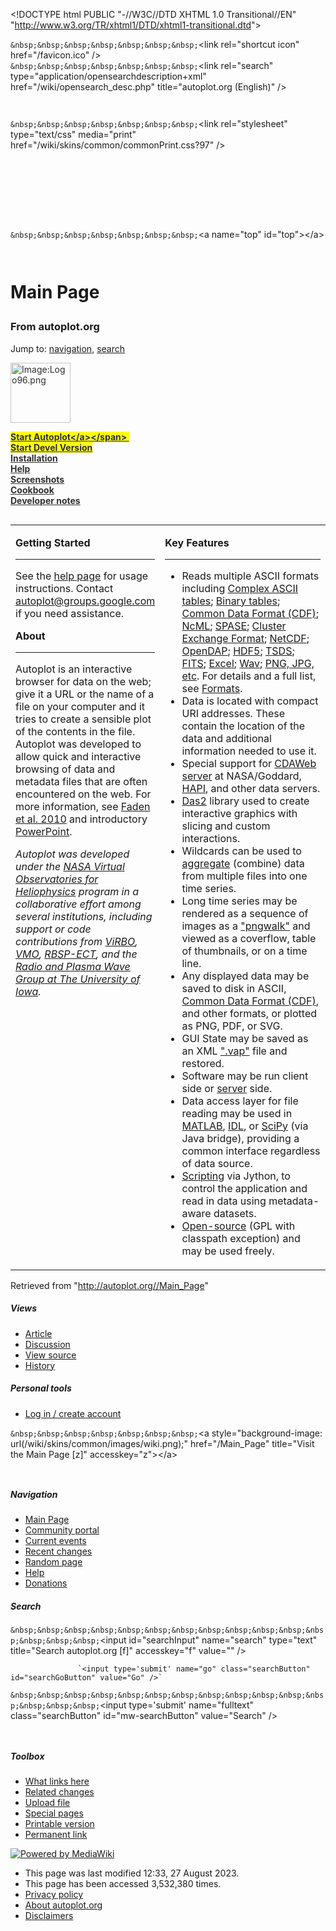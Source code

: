 \<\!DOCTYPE html PUBLIC "-//W3C//DTD XHTML 1.0 Transitional//EN"
"<http://www.w3.org/TR/xhtml1/DTD/xhtml1-transitional.dtd>"\>

<html xmlns="http://www.w3.org/1999/xhtml" xml:lang="en" lang="en" dir="ltr">

<head>

<script async src="https://www.googletagmanager.com/gtag/js?id=G-HQZ6R2K1CK">

</script>

<script>

```
 window.dataLayer = window.dataLayer || [];
 function gtag(){dataLayer.push(arguments);}
 gtag('js', new Date());
```

```
 gtag('config', 'G-HQZ6R2K1CK');
```

</script>

<meta http-equiv="Content-Type" content="text/html; charset=utf-8" />

<meta name="verify-v1" content="Mehs4JZLinNEeWvcrXGQg88sMXcH1ZBP5KcbXaip1H0=" />

<meta name="verify-v1" content="wnhZeyWUXQdb4hSJoCQyaODA/1H6oToNGUrcfBhXNfM=" />

<meta name="keywords" content="Main Page,PNG Walks,cookbook,developer,developer.book,gallery,help,idl,matlab,python" />

`&nbsp;&nbsp;&nbsp;&nbsp;&nbsp;&nbsp;&nbsp;`&lt;link rel=&quot;shortcut icon&quot; href=&quot;/favicon.ico&quot; /&gt;  
`&nbsp;&nbsp;&nbsp;&nbsp;&nbsp;&nbsp;&nbsp;`&lt;link rel=&quot;search&quot; type=&quot;application/opensearchdescription+xml&quot; href=&quot;/wiki/opensearch_desc.php&quot; title=&quot;autoplot.org (English)&quot; /&gt;  
```
       
```

<title>

autoplot.org - Main Page

</title>

<style type="text/css" media="screen, projection">

/\*\<\!\[CDATA\[\*/

```
           @import "/wiki/skins/common/shared.css?97";
           @import "/wiki/skins/monobook/main.css?97";
       /*]]>*/
```

</style>

`&nbsp;&nbsp;&nbsp;&nbsp;&nbsp;&nbsp;&nbsp;`&lt;link rel=&quot;stylesheet&quot; type=&quot;text/css&quot; media=&quot;print&quot; href=&quot;/wiki/skins/common/commonPrint.css?97&quot; /&gt;  
```
       
       
       
       
       
       
       
```

<script type= "text/javascript">

/\*\<\!\[CDATA\[\*/ var skin = "monobook"; var stylepath =
"/wiki/skins"; var wgArticlePath = "/$1"; var wgScriptPath = "/wiki";
var wgScript = "/wiki/index.php"; var wgServer =
"<http://autoplot.org/>"; var wgCanonicalNamespace = ""; var
wgCanonicalSpecialPageName = false; var wgNamespaceNumber = 0; var
wgPageName = "Main\_Page"; var wgTitle = "Main Page"; var wgAction =
"view"; var wgRestrictionEdit = \["sysop"\]; var wgRestrictionMove =
\["sysop"\]; var wgArticleId = "1"; var wgIsArticle = true; var
wgUserName = null; var wgUserGroups = null; var wgUserLanguage = "en";
var wgContentLanguage = "en"; var wgBreakFrames = false; var
wgCurRevisionId = "7652"; /\*\]\]\>\*/

</script>

<script type="text/javascript" src="/wiki/skins/common/wikibits.js?97">

</script>

<script type="text/javascript" src="/wiki/index.php?title=-&amp;action=raw&amp;gen=js&amp;useskin=monobook">

</script>

<style type="text/css">

/\*\<\!\[CDATA\[\*/ @import
"/wiki/index.php?title=MediaWiki:Common.css\&usemsgcache=yes\&action=raw\&ctype=text/css\&smaxage=18000";
@import
"/wiki/index.php?title=MediaWiki:Monobook.css\&usemsgcache=yes\&action=raw\&ctype=text/css\&smaxage=18000";
@import "/wiki/index.php?title=-\&action=raw\&gen=css\&maxage=18000";
/\*\]\]\>\*/

</style>

<script type="text/javascript" src="/wiki/extensions/Treeview5/dtree.js">

</script>

<script type="text/javascript" src="/wiki/extensions/js/using.js">

</script>

<script type="text/javascript" src="/wiki/extensions/js/jquery/jquery-1.8.3.min.js">

</script>

<script type="text/javascript" src="/wiki/extensions/js/jquery/jquery.client.js">

</script>

<script type="text/javascript" src="/wiki/extensions/js/main.js">

</script>

<script type="text/javascript" src="/wiki/extensions/js/showhidefit/showhide.js">

</script>

<script type="text/javascript" src="/wiki/extensions/js/tables/tablecollapse.js">

</script>

<script type="text/javascript" src="/wiki/extensions/js/layout/layout.js">

</script>

<script type="text/javascript" src="https://cdn.rawgit.com/mathjax/MathJax/2.7.1/MathJax.js?config=TeX-AMS-MML_SVG">

</script>

<script type="text/javascript" src="/wiki/extensions/js/textinputs_jquery.js">

</script>

<script type="text/javascript" src="/wiki/extensions/js/writemaths.js">

</script>

<script type="text/javascript" src="/wiki/extensions/js/layout/mathjax.js">

</script>

<script type="text/javascript" src="/wiki/skins/common/ajax.js?97">

</script>

</head>

<body  class="mediawiki ns-0 ltr page-Main_Page">

<div id="globalWrapper">

<div id="column-content">

<div id="content">

`&nbsp;&nbsp;&nbsp;&nbsp;&nbsp;&nbsp;&nbsp;`&lt;a name=&quot;top&quot; id=&quot;top&quot;&gt;&lt;/a&gt;  
```
               
```

<h1 class="firstHeading">

Main Page

</h1>

<div id="bodyContent">

<h3 id="siteSub">

From autoplot.org

</h3>

<div id="contentSub">

</div>

<div id="jump-to-nav">

Jump to: <a href="#column-one">navigation</a>,
<a href="#searchInput">search</a>

</div>

<div id="launch" class="pBody" style="opacity:0.9;filter:alpha(opacity=90)">

<a href="/autoplot/index.php?title=Image:Logo96.png" class="image" title="Image:Logo96.png"><img alt="Image:Logo96.png" src="/autoplot/images/Logo96.png" width="96" height="96" border="0" /></a>

<span style="background-color:yellow;font-weight: bold;"><a href="http://autoplot.org/jnlp/latest/" class="external text" title="http://autoplot.org/jnlp/latest/" rel="nofollow">Start
Autoplot&lt;/a&gt;&lt;/span&gt;&nbsp;
<span class="linuxnote" style="background-color:#ff99ff;display:none;">Linux
Installation</span>  
<span style="font-weight: bold;"><a href="http://autoplot.org/jnlp/devel/" class="external text" title="http://autoplot.org/jnlp/devel/" rel="nofollow">Start
Devel Version</a> </span>  
<span style="font-weight: bold;"><a href="/autoplot/index.php?title=help#Installation" title="help">Installation</a></span>  
<span style="font-weight: bold;"><a href="/autoplot/index.php?title=help" title="help">Help</a></span>  
<span style="font-weight: bold;"><a href="/autoplot/index.php?title=gallery" title="gallery">Screenshots</a></span>  
<span style="font-weight: bold;"><a href="/autoplot/index.php?title=cookbook" title="cookbook">Cookbook</a></span>  
<span style="font-weight: bold;"><a href="/autoplot/index.php?title=developer" title="developer">Developer
notes</a></span>

</div>

<table border="0" cellpadding="2" width="100%" align="left">

<tr>

<td style="vertical-align:top" width="40%">

<b>Getting Started</b>

<hr />

See the <a href="/autoplot/index.php?title=help" title="help">help
page</a> for usage instructions. Contact
<a href="https://groups.google.com/forum/#!forum/autoplot" class="external text" title="https://groups.google.com/forum/#!forum/autoplot" rel="nofollow">autoplot@groups.google.com</a>
if you need assistance.

  
<b>About</b>

<hr />

Autoplot is an interactive browser for data on the web; give it a URL or
the name of a file on your computer and it tries to create a sensible
plot of the contents in the file. Autoplot was developed to allow quick
and interactive browsing of data and metadata files that are often
encountered on the web. For more information, see
<a href="http://autoplot.org/wiki/images/autoplot.pdf" class="external text" title="http://autoplot.org/wiki/images/autoplot.pdf" rel="nofollow">Faden
et al. 2010</a> and introductory
<a href="http://autoplot.org/wiki/images/autoplotIntroduction.ppt" class="external text" title="http://autoplot.org/wiki/images/autoplotIntroduction.ppt" rel="nofollow">PowerPoint</a>.

<i>Autoplot was developed under the
<a href="http://hpde.gsfc.nasa.gov/" class="external text" title="http://hpde.gsfc.nasa.gov/" rel="nofollow">NASA
Virtual Observatories for Heliophysics</a> program in a collaborative
effort among several institutions, including support or code
contributions from
<a href="http://virbo.org" class="external text" title="http://virbo.org" rel="nofollow">ViRBO</a>,
<a href="http://vmo.gsfc.nasa.gov" class="external text" title="http://vmo.gsfc.nasa.gov" rel="nofollow">VMO</a>,
<a href="http://www.rbsp-ect.lanl.gov/" class="external text" title="http://www.rbsp-ect.lanl.gov/" rel="nofollow">RBSP-ECT</a>,
and the
<a href="http://www-pw.physics.uiowa.edu/" class="external text" title="http://www-pw.physics.uiowa.edu/" rel="nofollow">Radio
and Plasma Wave Group at The University of Iowa</a>.</i>

</td>

<td style="vertical-align:top">

<b>Key Features</b>

<hr />

  - Reads multiple ASCII formats including
    <a href="/autoplot/index.php?title=help#ASCII_table" title="help">Complex
    ASCII tables</a>;
    <a href="/autoplot/index.php?title=help#Binary_table" title="help">Binary
    tables</a>;
    <a href="http://cdf.gsfc.nasa.gov/" class="external text" title="http://cdf.gsfc.nasa.gov/" rel="nofollow">Common
    Data Format (CDF)</a>;
    <a href="http://www.unidata.ucar.edu/software/netcdf/ncml" class="external text" title="http://www.unidata.ucar.edu/software/netcdf/ncml" rel="nofollow">NcML</a>;
    <a href="http://spase-group.org/" class="external text" title="http://spase-group.org/" rel="nofollow">SPASE</a>;
    <a href="http://www.space-plasma.qmw.ac.uk/csds/welcome.html" class="external text" title="http://www.space-plasma.qmw.ac.uk/csds/welcome.html" rel="nofollow">Cluster
    Exchange Format</a>;
    <a href="http://www.unidata.ucar.edu/software/netcdf/" class="external text" title="http://www.unidata.ucar.edu/software/netcdf/" rel="nofollow">NetCDF</a>;
    <a href="http://opendap.org" class="external text" title="http://opendap.org" rel="nofollow">OpenDAP</a>;
    <a href="http://www.hdfgroup.org/HDF5/" class="external text" title="http://www.hdfgroup.org/HDF5/" rel="nofollow">HDF5</a>;
    <a href="http://tsds.net" class="external text" title="http://tsds.net" rel="nofollow">TSDS</a>;
    <a href="http://fits.gsfc.nasa.gov/fits_intro.html" class="external text" title="http://fits.gsfc.nasa.gov/fits_intro.html" rel="nofollow">FITS</a>;
    <a href="/autoplot/index.php?title=help#Excel" title="help">Excel</a>;
    <a href="/autoplot/index.php?title=help#Wav_Files" title="help">Wav</a>;
    <a href="/autoplot/index.php?title=help#Images" title="help">PNG,
    JPG, etc</a>. For details and a full list, see
    <a href="/autoplot/index.php?title=help#Formats_Read" title="help">Formats</a>.
  - Data is located with compact URI addresses. These contain the
    location of the data and additional information needed to use it.
  - Special support for
    <a href="/autoplot/index.php?title=help#CDAWeb" title="help">CDAWeb
    server</a> at NASA/Goddard,
    <a href="http://hapi-server.org" class="external text" title="http://hapi-server.org" rel="nofollow">HAPI</a>,
    and other data servers.
  - <a href="https://das2.org" class="external text" title="https://das2.org" rel="nofollow">Das2</a>
    library used to create interactive graphics with slicing and custom
    interactions.
  - Wildcards can be used to
    <a href="/autoplot/index.php?title=help#Aggregation" title="help">aggregate</a>
    (combine) data from multiple files into one time series.
  - Long time series may be rendered as a sequence of images as a
    <a href="/autoplot/index.php?title=PNG_Walks" title="PNG Walks">"pngwalk"</a>
    and viewed as a coverflow, table of thumbnails, or on a time line.
  - Any displayed data may be saved to disk in ASCII,
    <a href="http://cdf.gsfc.nasa.gov/" class="external text" title="http://cdf.gsfc.nasa.gov/" rel="nofollow">Common
    Data Format (CDF)</a>, and other formats, or plotted as PNG, PDF, or
    SVG.
  - GUI State may be saved as an XML
    <a href="/autoplot/index.php?title=developer.book#vap_files" title="developer.book">".vap"</a>
    file and restored.
  - Software may be run client side or
    <a href="https://cottagesystems.com/AutoplotServlet" class="external text" title="https://cottagesystems.com/AutoplotServlet" rel="nofollow">server</a>
    side.
  - Data access layer for file reading may be used in
    <a href="/autoplot/index.php?title=matlab" title="matlab">
    MATLAB</a>, <a href="/autoplot/index.php?title=idl" title="idl">
    IDL</a>, or
    <a href="/autoplot/index.php?title=python" title="python"> SciPy</a>
    (via Java bridge), providing a common interface regardless of data
    source.
  - <a href="https://github.com/autoplot/documentation/wiki/scripting" class="external text" title="https://github.com/autoplot/documentation/wiki/scripting" rel="nofollow">Scripting</a>
    via Jython, to control the application and read in data using
    metadata-aware datasets.
  - <a href="http://autoplot.org/Autoplot_from_source" class="external text" title="http://autoplot.org/Autoplot_from_source" rel="nofollow">Open-source</a>
    (GPL with classpath exception) and may be used freely.

</td>

</tr>

</table>

<html>

<div>

<script type="text/javascript" src="//rf.revolvermaps.com/0/0/4.js?i=5gb0hgkpqgv&amp;m=0&amp;h=128&amp;c=ff0000&amp;r=0" async="async">

</script>

<script type="text/javascript">

rm2d\_ki101('5','200','100','5gb0hgkpqgv','ff0000',40);

</script>

</div>

<script>

$(document).ready(function () { $('\#launch \> p \>
a').attr('href','<http://autoplot.org/autoplot.jnlp>'); $('\#launch \> p
\> a').attr('title','Start Autoplot');
$('\#p-search').before($('\#launch'));
$('\#stats').append($('\#rm\_pkI1\_')); $('\#rm\_pkI1\_').wrap('

<div id="visitors" align="center" class="pBody">

</div>

'); $('\#visitors').prepend('Recent visits'); //$('\#visitors').hide();

// WebStart fix if ($.client.os == "Linux") {

```
 //$($(".external:contains('Start Autoplot')")).attr('href','`<http://autoplot.org/help#Installation>`').attr('Title','Linux operating system detected - link goes to special WebStart instructions');
```

}

```
   (function(h,o,t,j,a,r){
       h.hj=h.hj||function(){(h.hj.q=h.hj.q||[]).push(arguments)};
       h._hjSettings={hjid:1307322,hjsv:6};
       a=o.getElementsByTagName('head')[0];
       r=o.createElement('script');r.async=1;
       r.src=t+h._hjSettings.hjid+j+h._hjSettings.hjsv;
       a.appendChild(r);
   })(window,document,'`<https://static.hotjar.com/c/hotjar->`','.js?sv=');
```

});

</script>

</html>

<div class="printfooter">

Retrieved from
"<a href="http://autoplot.org//Main_Page"><http://autoplot.org//Main_Page></a>"

</div>

<div class="visualClear">

</div>

</div>

</div>

</div>

<div id="column-one">

<div id="p-cactions" class="portlet">

<h5>

Views

</h5>

<div class="pBody">

  - <a href="/Main_Page" title="View the content page [c]" accesskey="c">Article</a>
  - <a href="/Talk:Main_Page" title="Discussion about the content page [t]" accesskey="t">Discussion</a>
  - <a href="/wiki/index.php?title=Main_Page&amp;action=edit" title="This page is protected. You can view its source. [e]" accesskey="e">View
    source</a>
  - <a href="/wiki/index.php?title=Main_Page&amp;action=history" title="Past versions of this page. [h]" accesskey="h">History</a>

</div>

</div>

<div class="portlet" id="p-personal">

<h5>

Personal tools

</h5>

<div class="pBody">

  - <a href="/wiki/index.php?title=Special:Userlogin&amp;returnto=Main_Page" title="You are encouraged to log in, it is not mandatory however. [o]" accesskey="o">Log
    in / create account</a>

</div>

</div>

<div class="portlet" id="p-logo">

`&nbsp;&nbsp;&nbsp;&nbsp;&nbsp;&nbsp;&nbsp;`&lt;a style=&quot;background-image: url(/wiki/skins/common/images/wiki.png);&quot; href=&quot;/Main_Page&quot; title=&quot;Visit the Main Page [z]&quot; accesskey=&quot;z&quot;&gt;&lt;/a&gt;  
```
   
```

</div>

<script type="text/javascript">

if (window.isMSIE55) fixalpha();

</script>

<div class='portlet' id='p-navigation'>

<h5>

Navigation

</h5>

<div class='pBody'>

  - <a href="/Main_Page" title="Visit the Main Page [z]" accesskey="z">Main
    Page</a>
  - <a href="/autoplot.org:Community_Portal" title="About the project, what you can do, where to find things">Community
    portal</a>
  - <a href="/Current_events" title="Find background information on current events">Current
    events</a>
  - <a href="/Special:Recentchanges" title="The list of recent changes in the wiki. [r]" accesskey="r">Recent
    changes</a>
  - <a href="/Special:Random" title="Load a random page [x]" accesskey="x">Random
    page</a>
  - <a href="/Help:Contents" title="The place to find out.">Help</a>
  - <a href="/autoplot.org:Site_support" title="Support us">Donations</a>

</div>

</div>

<div id="p-search" class="portlet">

<h5>

<label for="searchInput">Search</label>

</h5>

<div id="searchBody" class="pBody">

<form action="/Special:Search" id="searchform">

<div>

`&nbsp;&nbsp;&nbsp;&nbsp;&nbsp;&nbsp;&nbsp;&nbsp;&nbsp;&nbsp;&nbsp;&nbsp;&nbsp;&nbsp;&nbsp;`&lt;input id=&quot;searchInput&quot; name=&quot;search&quot; type=&quot;text&quot; title=&quot;Search autoplot.org [f]&quot; accesskey=&quot;f&quot; value=&quot;&quot; /&gt;  
```
               `<input type='submit' name="go" class="searchButton" id="searchGoButton" value="Go" />` 
```
`&nbsp;&nbsp;&nbsp;&nbsp;&nbsp;&nbsp;&nbsp;&nbsp;&nbsp;&nbsp;&nbsp;&nbsp;&nbsp;&nbsp;&nbsp;`&lt;input type='submit' name=&quot;fulltext&quot; class=&quot;searchButton&quot; id=&quot;mw-searchButton&quot; value=&quot;Search&quot; /&gt;  
```
           
```

</div>

</form>

</div>

</div>

<div class="portlet" id="p-tb">

<h5>

Toolbox

</h5>

<div class="pBody">

  - <a href="/Special:Whatlinkshere/Main_Page" title="List of all wiki pages that link here [j]" accesskey="j">What
    links here</a>
  - <a href="/Special:Recentchangeslinked/Main_Page" title="Recent changes in pages linked from this page [k]" accesskey="k">Related
    changes</a>
  - <a href="/Special:Upload" title="Upload images or media files [u]" accesskey="u">Upload
    file</a>
  - <a href="/Special:Specialpages" title="List of all special pages [q]" accesskey="q">Special
    pages</a>
  - <a href="/wiki/index.php?title=Main_Page&amp;printable=yes" title="Printable version of this page [p]" accesskey="p">Printable
    version</a>
  - <a href="/wiki/index.php?title=Main_Page&amp;oldid=7652" title="Permanent link to this version of the page">Permanent
    link</a>

</div>

</div>

</div>

<div class="visualClear">

</div>

<div id="footer">

<div id="f-poweredbyico">

<a href="http://www.mediawiki.org/"><img src="/wiki/skins/common/images/poweredby_mediawiki_88x31.png" alt="Powered by MediaWiki" /></a>

</div>

  - This page was last modified 12:33, 27 August 2023.
  - This page has been accessed 3,532,380 times.
  - <a href="/autoplot.org:Privacy_policy" title="autoplot.org:Privacy policy">Privacy
    policy</a>
  - <a href="/autoplot.org:About" title="autoplot.org:About">About
    autoplot.org</a>
  - <a href="/autoplot.org:General_disclaimer" title="autoplot.org:General disclaimer">Disclaimers</a>

</div>

<script type="text/javascript">

if (window.runOnloadHook) runOnloadHook();

</script>

</div>

</body>

<script type="text/javascript">

//var gaJsHost = (("https:" == document.location.protocol) ?
"<https://ssl>." : "<http://www>.");
//document.write(unescape("%3Cscript src='" + gaJsHost +
"google-analytics.com/ga.js' type='text/javascript'%3E%3C/script%3E"));

</script>

<script type="text/javascript">

//var pageTracker = \_gat.\_getTracker("UA-4845406-1");
//pageTracker.\_initData(); //pageTracker.\_trackPageview();

</script>

</html>

